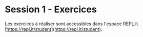 # Session 1 - Exercices

Les exercices à réaliser sont accessibles dans l'espace REPL.it [https://repl.it/student](https://repl.it/student).